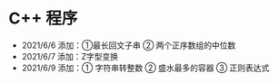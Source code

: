 # C++ 程序
* 2021/6/6 添加：①最长回文子串 ② 两个正序数组的中位数
* 2021/6/7 添加：Z字型变换
* 2021/6/9 添加：① 字符串转整数 ② 盛水最多的容器 ③ 正则表达式